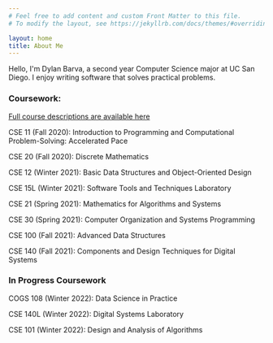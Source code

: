 ```yaml
---
# Feel free to add content and custom Front Matter to this file.
# To modify the layout, see https://jekyllrb.com/docs/themes/#overriding-theme-defaults

layout: home
title: About Me
---
```


<!-- ## About Me -->

Hello, I'm Dylan Barva, a second year Computer Science major at UC San Diego. I enjoy writing software that solves practical problems. 

### Coursework:

[Full course descriptions are available here](https://catalog.ucsd.edu/courses/CSE.html)

CSE 11 (Fall 2020): Introduction to Programming and Computational Problem-Solving: Accelerated Pace

CSE 20 (Fall 2020): Discrete Mathematics

CSE 12 (Winter 2021): Basic Data Structures and Object-Oriented Design

CSE 15L (Winter 2021): Software Tools and Techniques Laboratory

CSE 21 (Spring 2021): Mathematics for Algorithms and Systems

CSE 30 (Spring 2021): Computer Organization and Systems Programming

CSE 100 (Fall 2021): Advanced Data Structures

CSE 140 (Fall 2021): Components and Design Techniques for Digital Systems

### In Progress Coursework

COGS 108 (Winter 2022): Data Science in Practice

CSE 140L (Winter 2022): Digital Systems Laboratory 

CSE 101 (Winter 2022): Design and Analysis of Algorithms




